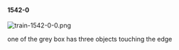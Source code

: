 #### 1542-0
![train-1542-0-0.png](https://github.com/lil-lab/nlvr/raw/master/nlvr/train/images/46/train-1542-0-0.png "train-1542-0-0.png")

one of the grey box has three objects touching the edge